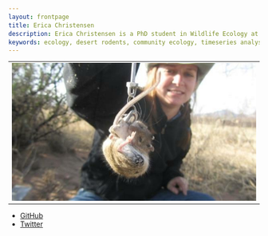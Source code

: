```yaml
---
layout: frontpage
title: Erica Christensen
description: Erica Christensen is a PhD student in Wildlife Ecology at the University of Florida, advised by Dr. Morgan Ernest
keywords: ecology, desert rodents, community ecology, timeseries analysis
---
```




<table class="wide">
<tr>
  <td class="center">
    <a href="assets/photos/Peromyscus_eremicus.jpg">
        <img src="assets/photos/Peromyscus_eremicus.jpg"/>
    </a>
  </td>
</tr>
</table>

<div class="navbar">
  <div class="navbar-inner">
      <ul class="nav">
          <li><a href="https://github.com/emchristensen">GitHub</a></li>
          <li><a href="https://twitter.com/emchriste">Twitter</a></li>
      </ul>
  </div>
</div>